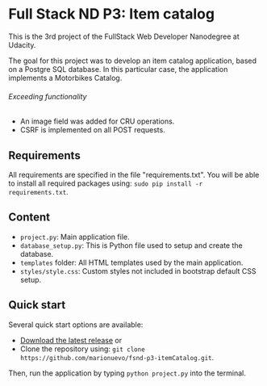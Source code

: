 # Full Stack ND P3: Item catalog
This is the 3rd project of the FullStack Web Developer Nanodegree at Udacity.

The goal for this project was to develop an item catalog application, based on a Postgre SQL database.
In this particular case, the application implements a Motorbikes Catalog.

###### Exceeding functionality
* An image field was added for CRU operations.
* CSRF is implemented on all POST requests.

## Requirements
All requirements are specified in the file "requirements.txt".
You will be able to install all required packages using: `sudo pip install -r requirements.txt`.

## Content
* `project.py`: Main application file.
* `database_setup.py`: This is Python file used to setup and create the database.
* `templates` folder: All HTML templates used by the main application.
* `styles/style.css`: Custom styles not included in bootstrap default CSS setup.

## Quick start
Several quick start options are available:

- [Download the latest release](https://github.com/marionuevo/fsnd-p3-itemCatalog/archive/master.zip) or
- Clone the repository using: `git clone https://github.com/marionuevo/fsnd-p3-itemCatalog.git`.

Then, run the application by typing `python project.py` into the terminal.
